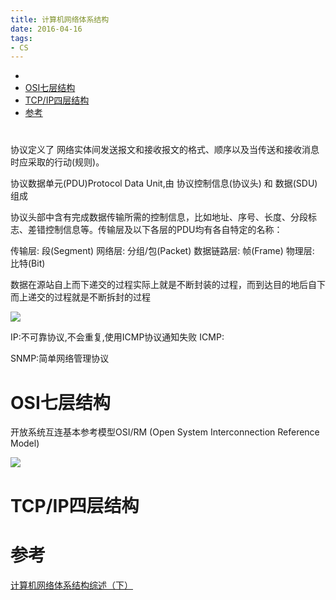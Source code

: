 ```yaml
---
title: 计算机网络体系结构
date: 2016-04-16
tags:
- CS
---
```

<!-- TOC -->

- [](#)
- [OSI七层结构](#osi七层结构)
- [TCP/IP四层结构](#tcpip四层结构)
- [参考](#参考)

<!-- /TOC -->


# 

协议定义了 网络实体间发送报文和接收报文的格式、顺序以及当传送和接收消息时应采取的行动(规则)。

协议数据单元(PDU)Protocol Data Unit,由 协议控制信息(协议头) 和 数据(SDU) 组成

协议头部中含有完成数据传输所需的控制信息，比如地址、序号、长度、分段标志、差错控制信息等。传输层及以下各层的PDU均有各自特定的名称：

传输层: 段(Segment)
网络层: 分组/包(Packet)
数据链路层: 帧(Frame)
物理层: 比特(Bit)

数据在源站自上而下递交的过程实际上就是不断封装的过程，而到达目的地后自下而上递交的过程就是不断拆封的过程

![](https://raw.githubusercontent.com/LuVx21/hexo/master/source/_posts/01.CS/img/PDU封装实例.png)

IP:不可靠协议,不会重复,使用ICMP协议通知失败
ICMP:

SNMP:简单网络管理协议

# OSI七层结构

开放系统互连基本参考模型OSI/RM (Open System Interconnection Reference Model)

![](https://raw.githubusercontent.com/LuVx21/hexo/master/source/_posts/01.CS/img/典型网络体系结构.png)


# TCP/IP四层结构


# 参考

[计算机网络体系结构综述（下）](https://blog.csdn.net/justloveyou_/article/details/69612153)